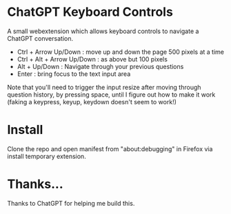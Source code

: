 # ChatGPT Keyboard Controls

A small webextension which allows keyboard controls to navigate a ChatGPT conversation.

- Ctrl + Arrow Up/Down : move up and down the page 500 pixels at a time
- Ctrl + Alt + Arrow Up/Down : as above but 100 pixels
- Alt + Up/Down : Navigate through your previous questions
- Enter : bring focus to the text input area

Note that you'll need to trigger the input resize after moving through question history, by pressing space, until I figure out how to make it work (faking a keypress, keyup, keydown doesn't seem to work!)

# Install

Clone the repo and open manifest from "about:debugging" in Firefox via install temporary extension.

# Thanks...

Thanks to ChatGPT for helping me build this.

